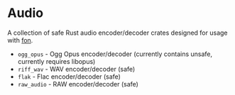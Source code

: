 # Audio
A collection of safe Rust audio encoder/decoder crates designed for usage with [fon](https://crates.io/crates/fon). 

 - `ogg_opus` - Ogg Opus encoder/decoder (currently contains unsafe, currently requires libopus)
 - `riff_wav` - WAV encoder/decoder (safe)
 - `flak` - Flac encoder/decoder (safe)
 - `raw_audio` - RAW encoder/decoder (safe)
